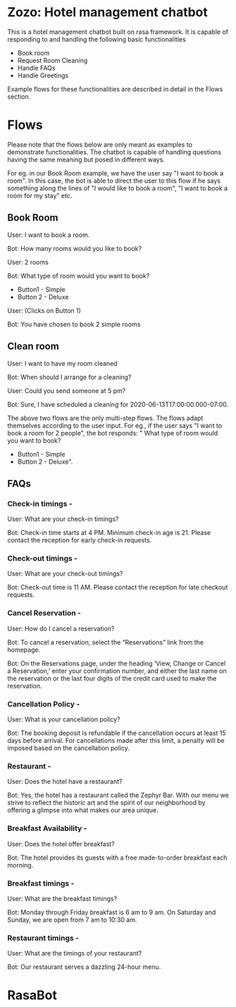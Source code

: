 # Zozo: Hotel management chatbot
This is a hotel management chatbot built on rasa framework. It is capable of responding to and handling the following basic functionalities
- Book room
- Request Room Cleaning
- Handle FAQs
- Handle Greetings

Example flows for these functionalities are described in detail in the Flows section.

# Flows

Please note that the flows below are only meant as examples to demonstrate functionalities. The chatbot is capable of handling questions having the same meaning but posed in different ways.

For eg. in our Book Room example, we have the user say "I want to book a room". In this case, the bot is able to direct the user to this flow if he says something along the lines of "I would like to book a room", "I want to book a room for my stay" etc.

## Book Room

User: I want to book a room.

Bot: How many rooms would you like to book?

User: 2 rooms

Bot: What type of room would you want to book?
- Button1 - Simple 
- Button 2 - Deluxe

User: (Clicks on Button 1)

Bot: You have chosen to book 2 simple rooms

## Clean room

User: I want to have my room cleaned

Bot: When should I arrange for a cleaning?

User: Could you send someone at 5 pm?

Bot: Sure, I have scheduled a cleaning for 2020-06-13T17:00:00.000-07:00.

The above two flows are the only multi-step flows. The flows adapt themselves according to the user input. For eg., if the user says "I want to book a room for 2 people", the bot responds:
" What type of room would you want to book?
- Button1 - Simple 
- Button 2 - Deluxe".

## FAQs

### Check-in timings -
User: What are your check-in timings?

Bot: Check-in time starts at 4 PM. Minimum check-in age is 21. Please contact the reception for early check-in requests.

### Check-out timings -
User: What are your check-out timings?

Bot: Check-out time is 11 AM. Please contact the reception for late checkout requests.

### Cancel Reservation -
User: How do I cancel a reservation?

Bot: To cancel a reservation, select the “Reservations” link from the homepage.

Bot: On the Reservations page, under the heading ‘View, Change or Cancel a Reservation,’ enter your confirmation number, and either the last name on the reservation or the last four digits of the credit card used to make the reservation.

### Cancellation Policy -
User: What is your cancellation policy?

Bot: The booking deposit is refundable if the cancellation occurs at least 15 days before arrival. For cancellations made after this limit, a penalty will be imposed based on the cancellation policy.

### Restaurant -
User: Does the hotel have a restaurant?

Bot: Yes, the hotel has a restaurant called the Zephyr Bar. With our menu we strive to reflect the historic art and the spirit of our neighborhood by offering a glimpse into what makes our area unique.

### Breakfast Availability -
User: Does the hotel offer breakfast?

Bot: The hotel provides its guests with a free made-to-order breakfast each morning.

### Breakfast timings -
User: What are the breakfast timings?

Bot: Monday through Friday breakfast is 6 am to 9 am. On Saturday and Sunday, we are open from 7 am to 10:30 am.

### Restaurant timings -
User: What are the timings of your restaurant?

Bot: Our restaurant serves a dazzling 24-hour menu.

# RasaBot
